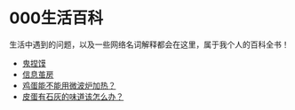 # 000生活百科

生活中遇到的问题，以及一些网络名词解释都会在这里，属于我个人的百科全书！

- [鬼捏馍](%E9%AC%BC%E6%8D%8F%E9%A6%8D.md)
- [信息茧房](%E4%BF%A1%E6%81%AF%E8%8C%A7%E6%88%BF.md)
- [鸡蛋能不能用微波炉加热？](%E9%B8%A1%E8%9B%8B%E8%83%BD%E4%B8%8D%E8%83%BD%E7%94%A8%E5%BE%AE%E6%B3%A2%E7%82%89%E5%8A%A0%E7%83%AD%EF%BC%9F.md)
- [皮蛋有石灰的味道该怎么办？](%E7%9A%AE%E8%9B%8B%E6%9C%89%E7%9F%B3%E7%81%B0%E7%9A%84%E5%91%B3%E9%81%93%E8%AF%A5%E6%80%8E%E4%B9%88%E5%8A%9E%EF%BC%9F.md)